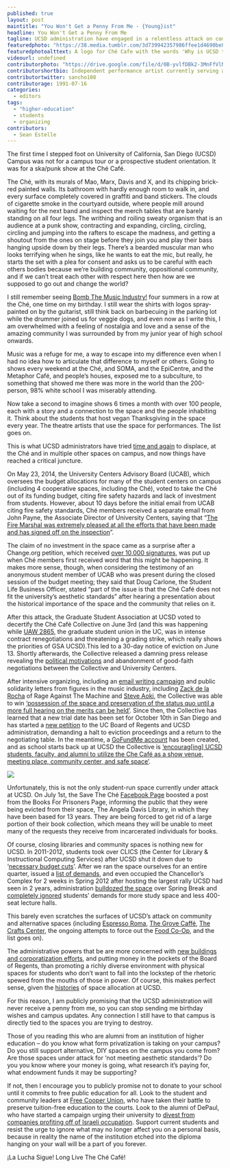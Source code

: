 ```yaml
---
published: true
layout: post
maintitle: "You Won't Get a Penny From Me - {Young}ist"
headline: You Won't Get a Penny From Me
tagline: UCSD administration have engaged in a relentless attack on community and alternative student spaces on campus. It’s time to fight back!
featuredphoto: "https://38.media.tumblr.com/3d739942357986ffee1d4690be8ce8ef/tumblr_nctjprQlNq1ql60owo1_1280.jpg"
featuredphotoalttext: A logo for Ché Cafe with the words 'Why is UCSD trying to shut down a 34 year old student co-op and legendary figure in the history of San Diego independent music?'
videourl: undefined
contributorphoto: "https://drive.google.com/file/d/0B-yvlfDBk2-3MnFfVlNBOVNPd1Zma0JXS0ctMEhYVGpjZy04/view?usp=sharing"
contributorshortbio: Independent performance artist currently serving as the Millenial Organizer for GameChanger Labs, residing in Chicago and the Internet.
contributortwitter: sancho108
contributorage: 1991-07-16
categories: 
  - editors
tags: 
  - "higher-education"
  - students
  - organizing
contributors: 
  - Sean Estelle
---
```


The first time I stepped foot on University of California, San Diego (UCSD) Campus was not for a campus tour or a prospective student orientation. It was for a ska/punk show at the Ché Café.
 
The Ché, with its murals of Mao, Marx, Davis and X, and its chipping brick-red painted walls. Its bathroom with hardly enough room to walk in, and every surface completely covered in graffiti and band stickers. The clouds of cigarette smoke in the courtyard outside, where people mill around waiting for the next band and inspect the merch tables that are barely standing on all four legs. The writhing and roiling sweaty organism that is an audience at a punk show, contracting and expanding, circling, circling, circling and jumping into the rafters to escape the madness, and getting a shoutout from the ones on stage before they join you and play their bass hanging upside down by their legs. There’s a bearded muscular man who looks terrifying when he sings, like he wants to eat the mic, but really, he starts the set with a plea for consent and asks us to be careful with each others bodies because we’re building community, oppositional community, and if we can’t treat each other with respect here then how are we supposed to go out and change the world?
 
I still remember seeing [Bomb The Music Industry!](http://www.bombthemusicindustry.com/final.html) four summers in a row at the Ché, one time on my birthday. I still wear the shirts with logos spray-painted on by the guitarist, still think back on barbecuing in the parking lot while the drummer joined us for veggie dogs, and even now as I write this, I am overwhelmed with a feeling of nostalgia and love and a sense of the amazing community I was surrounded by from my junior year of high school onwards.
 
Music was a refuge for me, a way to escape into my difference even when I had no idea how to articulate that difference to myself or others. Going to shows every weekend at the Ché, and SOMA, and the EpiCentre, and the Metaphor Café, and people’s houses, exposed me to a subculture, to something that showed me there was more in the world than the 200-person, 98% white school I was miserably attending. 

Now take a second to imagine shows 6 times a month with over 100 people, each with a story and a connection to the space and the people inhabiting it. Think about the students that host vegan Thanksgiving in the space every year. The theatre artists that use the space for performances. The list goes on.
 
This is what UCSD administrators have tried [time and again](https://docs.google.com/file/d/0B-mTXk2vvceRTlZzN1JPNl9mNmM/edit) to displace, at the Ché and in multiple other spaces on campus, and now things have reached a critical juncture. 

On May 23, 2014, the University Centers Advisory Board (UCAB), which oversees the budget allocations for many of the student centers on campus (including 4 cooperative spaces, including the Ché), voted to take the Ché out of its funding budget, citing fire safety hazards and lack of investment from students. However, about 10 days before the initial email from UCAB citing fire safety standards, Ché members received a separate email from John Payne, the Associate Director of University Centers, saying that “[The Fire Marshal was extremely pleased at all the efforts that have been made and has signed off on the inspection](https://www.facebook.com/savetheche/posts/1390021691286697)”. 

The claim of no investment in the space came as a surprise after a Change.org petition, which received [over 10,000 signatures](https://www.change.org/p/assistant-vice-chancellor-gary-ratcliff-save-the-che-from-closing), was put up when Ché members first received word that this might be happening. It makes more sense, though, when considering the testimony of an anonymous student member of UCAB who was present during the closed session of the budget meeting; they said that Doug Carlone, the Student Life Business Officer, stated “part of the issue is that the Ché Café does not fit the university’s aesthetic standards” after hearing a presentation about the historical importance of the space and the community that relies on it.
 
After this attack, the Graduate Student Association at UCSD voted to decertify the Ché Café Collective on June 3rd (and this was happening while [UAW 2865](http://www.uaw2865.org/), the graduate student union in the UC, was in intense contract renegotiations and threatening a grading strike, which really shows the priorities of GSA UCSD).This led to a 30-day notice of eviction on June 13. Shortly afterwards, the Collective released a damning press release revealing the [political motivations](http://www.scribd.com/doc/230260274/The-Future-of-the-Che-Cafe-Collective) and abandonment of good-faith negotiations between the Collective and University Centers.
 
After intensive organizing, including an [email writing campaign](https://www.facebook.com/events/1441879266080664/) and public solidarity letters from figures in the music industry, including [Zack de la Rocha](https://www.indybay.org/newsitems/2014/06/29/18758055.php) of Rage Against The Machine and [Steve Aoki](http://vimeo.com/105102300), the Collective was able to win [‘possession of the space and preservation of the status quo until a more full hearing on the merits can be held’](https://docs.google.com/document/d/1wVo5jqUntXPx7r-DqXHgPTK3xxrawVcoE-VPKHlSrbQ/pub). Since then, the Collective has learned that a new trial date has been set for October 10th in San Diego and has started a [new petition](http://www.change.org/p/board-of-regents-we-hereby-request-that-the-university-immediately-cease-its-eviction-actions-against-the-che-cafe-and-return-to-the-negotiating-table-and-that-the-university-restore-funding-to-the-che-cafe?utm_campaign=petition_created&utm_medium=email&utm_source=guides) to the UC Board of Regents and UCSD administration, demanding a halt to eviction proceedings and a return to the negotiating table. In the meantime, a [GoFundMe account](http://www.gofundme.com/b4hda8) has been created, and as school starts back up at UCSD the Collective is [‘encourag[ing] UCSD students, faculty, and alumni to utilize the Che Café as a show venue, meeting place, community center, and safe space’](http://thechecafe.blogspot.com/2014/09/the-che-cafe-collective-still-needs.html). 

<img src="https://38.media.tumblr.com/50211079a573fe05cfd55dfb8b307efc/tumblr_nctjprQlNq1ql60owo2_1280.jpg"/>
 
Unfortunately, this is not the only student-run space currently under attack at UCSD. On July 1st, the Save The Ché [Facebook Page](https://www.facebook.com/savetheche) boosted a post from the Books For Prisoners Page, informing the public that they were being evicted from their space, The Angela Davis Library, in which they have been based for 13 years. They are being forced to get rid of a large portion of their book collection, which means they will be unable to meet many of the requests they receive from incarcerated individuals for books.

Of course, closing libraries and community spaces is nothing new for UCSD. In 2011-2012, students took over CLICS (the Center for Library & Instructional Computing Services) after UCSD shut it down due to ‘[necessary budget cuts](http://reclaimucsd.wordpress.com/2012/02/14/clics-a-recent-history/)’. After we ran the space ourselves for an entire quarter, issued a [list of demands](http://reclaimucsd.wordpress.com/2012/02/27/march-1st-demands/#more-319), and even occupied the Chancellor’s Complex for 2 weeks in Spring 2012 after hosting the largest rally UCSD had seen in 2 years, administration [bulldozed the space](http://reclaimucsd.wordpress.com/2012/03/30/clics-destructio/) over Spring Break and [completely ignored](http://ucsdguardian.org/2013/05/30/final-touches-made-to-galbraith-hall/) students’ demands for more study space and less 400-seat lecture halls.

This barely even scratches the surfaces of UCSD’s attack on community and alternative spaces (including [Espresso Roma](http://ucsdguardian.org/2013/12/05/starbucks-to-replace-espresso-roma/), [The Grove Caffé](http://www.yelp.com/biz/the-grove-caffe-la-jolla), [The Crafts Center](http://petitions.moveon.org/sign/save-the-ucsd-crafts), the ongoing attempts to force out the [Food Co-Op](https://www.facebook.com/ucsdfoodcoop), and the list goes on).
 
The administrative powers that be are more concerned with [new buildings and corporatization efforts](https://docs.google.com/file/d/0B6eJDAEDSjt-Z205cnNVbS16UVk/edit), and putting money in the pockets of the Board of Regents, than promoting a richly diverse environment with physical spaces for students who don’t want to fall into the lockstep of the rhetoric spewed from the mouths of those in power. Of course, this makes perfect sense, given the [histories](http://www.thomaslarson.com/publications/san-diego-reader/31-ucsd-land-dead.html) of space allocation at UCSD.
 
For this reason, I am publicly promising that the UCSD administration will never receive a penny from me, so you can stop sending me birthday wishes and campus updates. Any connection I still have to that campus is directly tied to the spaces you are trying to destroy.
 
Those of you reading this who are alumni from an institution of higher education – do you know what form privatization is taking on your campus? Do you still support alternative, DIY spaces on the campus you come from? Are those spaces under attack for ‘not meeting aesthetic standards’? Do you you know where your money is going, what research it’s paying for, what endowment funds it may be supporting?

If not, then I encourage you to publicly promise not to donate to your school until it commits to free public education for all. Look to the student and community leaders at [Free Cooper Union](https://www.facebook.com/FreeCooperUnion), who have taken their battle to preserve tuition-free education to the courts. Look to the alumni of DePaul, who have started a campaign urging their university to [divest from companies profiting off of Israeli occupation](https://www.facebook.com/dpudivest/posts/1449645248636073). Support current students and resist the urge to ignore what may no longer affect you on a personal basis, because in reality the name of the institution etched into the diploma hanging on your wall will be a part of you forever.



¡La Lucha Sigue!
Long Live The Ché Café!
